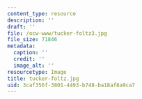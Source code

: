 ```yaml
---
content_type: resource
description: ''
draft: ''
file: /ocw-www/tucker-foltz3.jpg
file_size: 71846
metadata:
  caption: ''
  credit: ''
  image_alt: ''
resourcetype: Image
title: tucker-foltz.jpg
uid: 3caf356f-3801-4493-b748-ba18af8a9ca7
---
```

